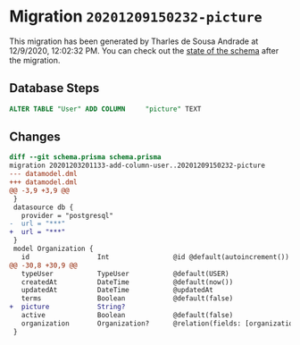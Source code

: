 # Migration `20201209150232-picture`

This migration has been generated by Tharles de Sousa Andrade at 12/9/2020, 12:02:32 PM.
You can check out the [state of the schema](./schema.prisma) after the migration.

## Database Steps

```sql
ALTER TABLE "User" ADD COLUMN     "picture" TEXT
```

## Changes

```diff
diff --git schema.prisma schema.prisma
migration 20201203201133-add-column-user..20201209150232-picture
--- datamodel.dml
+++ datamodel.dml
@@ -3,9 +3,9 @@
 }
 datasource db {
   provider = "postgresql"
-  url = "***"
+  url = "***"
 }
 model Organization {
   id                 Int                @id @default(autoincrement())
@@ -30,8 +30,9 @@
   typeUser           TypeUser           @default(USER)
   createdAt          DateTime           @default(now())
   updatedAt          DateTime           @updatedAt
   terms              Boolean            @default(false)
+  picture            String?
   active             Boolean            @default(false)
   organization       Organization?      @relation(fields: [organizationId], references: [id])
 }
```


